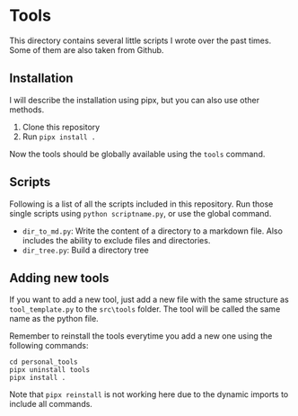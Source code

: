 # Tools

This directory contains several little scripts I wrote over the past times. Some of them are also taken from Github.

## Installation

I will describe the installation using pipx, but you can also use other methods.

1. Clone this repository
2. Run `pipx install .`

Now the tools should be globally available using the `tools` command.

## Scripts

Following is a list of all the scripts included in this repository. Run those single scripts using `python scriptname.py`, or use the global command.

- `dir_to_md.py`: Write the content of a directory to a markdown file. Also includes the ability to exclude files and directories.
- `dir_tree.py`: Build a directory tree

## Adding new tools

If you want to add a new tool, just add a new file with the same structure as `tool_template.py` to the `src\tools` folder. The tool will be called the same name as the python file.

Remember to reinstall the tools everytime you add a new one using the following commands:

```shell
cd personal_tools
pipx uninstall tools
pipx install .
```

Note that `pipx reinstall` is not working here due to the dynamic imports to include all commands.
